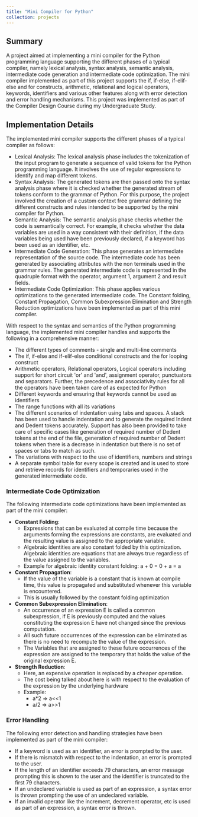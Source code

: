 ```yaml
---
title: "Mini Compiler for Python"
collection: projects
---
```


## Summary

A project aimed at implementing a mini compiler for the Python programming language supporting the different phases of a typical compiler, namely lexical analysis, syntax analysis, semantic analysis, intermediate code generation and intermediate code optimization. The mini compiler implemented as part of this project supports the if, if-else, if-elif-else and for constructs, arithmetic, relational and logical operators, keywords, identifiers and various other features along with error detection and error handling mechanisms. This project was implemented as part of the Compiler Design Course during my Undergraduate Study.

## Implementation Details

The implemented mini compiler supports the different phases of a typical compiler as follows:

* Lexical Analysis: The lexical analysis phase includes the tokenization of the input program to generate a sequence of valid tokens for the Python programming language. It involves the use of regular expressions to identify and map different tokens.
* Syntax Analysis: The generated tokens are then passed onto the syntax analysis phase where it is checked whether the generated stream of tokens conform to the grammar of Python. For this purpose, the project involved the creation of a custom context free grammar defining the different constructs and rules intended to be supported by the mini compiler for Python.
* Semantic Analysis: The semantic analysis phase checks whether the code is semantically correct. For example, it checks whether the data variables are used in a way consistent with their definition, if the data variables being used have been previously declared, if a keyword has been used as an identifier, etc.
* Intermediate Code Generation: This phase generates an intermediate representation of the source code. The intermediate code has been generated by associating attributes with the non terminals used in the grammar rules. The generated intermediate code is represented in the quadruple format with the operator, argument 1, argument 2 and result fields.
* Intermediate Code Optimization: This phase applies various optimizations to the generated intermediate code. The Constant folding, Constant Propagation, Common Subexpression Elimination and Strength Reduction optimizations have been implemented as part of this mini compiler.

With respect to the syntax and semantics of the Python programming language, the implemented mini compiler handles and supports the following in a comprehensive manner:
 * The different types of comments - single and multi-line comments
 * The if, if-else and if-elif-else conditional constructs and the for looping construct
 * Arithmetic operators, Relational operators, Logical operators including support for short circuit 'or' and 'and', assignment operator, punctuators and separators. Further, the precedence and associativity rules for all the operators have been taken care of as expected for Python
 * Different keywords and ensuring that keywords cannot be used as identifiers
 * The range functions with all its variations
 * The different scenarios of indentation using tabs and spaces. A stack has been used to handle indentation and to generate the required Indent and Dedent tokens accurately. Support has also been provided to take care of specific cases like generation of required number of Dedent tokens at the end of the file, generation of required number of Dedent tokens when there is a decrease in indentation but there is no set of spaces or tabs to match as such.
 * The variations with respect to the use of identifiers, numbers and strings
 * A separate symbol table for every scope is created and is used to store and retrieve records for identifiers and temporaries used in the generated intermediate code.

### Intermediate Code Optimization

The following intermediate code optimizations have been implemented as part of the mini compiler:
 * **Constant Folding**:
    * Expressions that can be evaluated at compile time because the arguments forming the expressions are constants, are evaluated and the resulting value is assigned to the appropriate variable.
    * Algebraic identities are also constant folded by this optimization. Algebraic identities are equations that are always true regardless of the value assigned to the variables.
    * Example for algebraic identity constant folding: a + 0 = 0 + a = a
 * **Constant Propagation**:
    * If the value of the variable is a constant that is known at compile time, this value is propagated and substituted whenever this variable is encountered.
    * This is usually followed by the constant folding optimization
 * **Common Subexpression Elimination**:
    * An occurrence of an expression E is called a common subexpression, if E is previously computed and the values constituting the expression E have not changed since the previous computation.
    * All such future occurrences of the expression can be eliminated as there is no need to recompute the value of the expression.
    * The Variables that are assigned to these future occurrences of the expression are assigned to the temporary that holds the value of the original expression E.
 * **Strength Reduction**:
    * Here, an expensive operation is replaced by a cheaper operation.
    * The cost being talked about here is with respect to the evaluation of the expression by the underlying hardware
    * Example:
        * a*2 => a<<1
        * a/2 => a>>1

### Error Handling

The following error detection and handling strategies have been implemented as part of the mini compiler:
 * If a keyword is used as an identifier, an error is prompted to the user.
 * If there is mismatch with respect to the indentation, an error is prompted to the user.
 * If the length of an identifier exceeds 79 characters, an error message prompting this is shown to the user and the identifier is truncated to the first 79 characters.
 * If an undeclared variable is used as part of an expression, a syntax error is thrown prompting the use of an undeclared variable.
 * If an invalid operator like the increment, decrement operator, etc is used as part of an expression, a syntax error is thrown.
